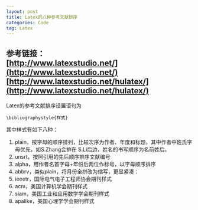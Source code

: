 ```yaml
---
layout: post
title: Latex的八种参考文献排序
categories: Code
tag: Latex
---
```


参考链接：  
[http://www.latexstudio.net/](http://www.latexstudio.net/)  
[http://www.latexstudio.net/hulatex/](http://www.latexstudio.net/hulatex/)
---
Latex的参考文献排序设置语句为
```
\bibliographystyle{样式}
```
其中样式有如下八种：
1. plain，按字母的顺序排列，比较次序为作者、年度和标题，其中作者中姓氏字母优先，如S.Zhang会排在 S.Li后边，姓名的书写顺序为名前姓后。
2. unsrt，按照引用的先后顺序排序文献编号
3. alpha，用作者名首字母+年份后两位作标号，以字母顺序排序
4. abbrv，类似plain，将月份全拼改为缩写，更显紧凑：
5. ieeetr，国际电气电子工程师协会期刊样式
6. acm，美国计算机学会期刊样式
7. siam，美国工业和应用数学学会期刊样式
8. apalike，美国心理学学会期刊样式
